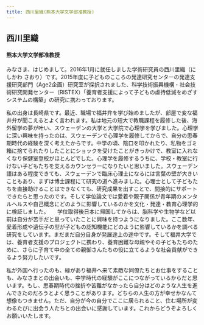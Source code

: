 ```yaml
---
title: 西川里織(熊本大学文学部准教授)
---
```


## 西川里織

#### 熊本大学文学部准教授

みなさま、はじめまして。2016年1月に就任しました学術研究員の西川里織（にしかわ さおり）です。2015年度に子どものこころの発達研究センターの発達支援研究部門（Age2企画）研究室が採択されました、科学技術振興機構・社会技術研究開発センター（RISTEX）「養育者支援によって子どもの虐待低減をめざすシステムの構築」の研究に携わっております。

私の出身は長崎県です。最近、職場で福井弁を学び始めましたが、部屋で変な福井弁が聞こえるとよく言われます。私は地元の短大で教職課程を履修した後、海外留学の夢が叶い、スウェーデンの大学と大学院で心理学を学びました。心理学に深い興味を持ったのは、スウェーデンで心理学を履修してからで、自分の思春期時代の経験を深く考えたからです。中学の頃、陰口を叩かれたり、私物をゴミ箱に捨てられたりしたことにショックを受けたことがきっかけで、教室に入れなくなり保健室登校がほとんどでした。心理学を履修するうちに、学校・教室に行けない子どもたちを支えるカウンセラーになりたいと思いました。スウェーデン語はある程度できても、スウェーデンで臨床心理士になるには言葉の壁が大きいこともあり、まずは博士課程にて研究の道へ進みました。心理士として子どもたちを直接助けることはできなくても、研究成果を出すことで、間接的にサポートできたらと思ったのです。そして学位論文では愛着や親子関係が青年期のメンタルヘルスや自己概念にどのように影響しているのかを文化・発達・教育心理学的に検証しました。
　
学位取得後日本に帰国してからは、脳科学や生物学など以前は自分が苦手だと思っていたことに興味を持つようになりました。ここ数年、愛着形成や遺伝子の型が子どもの認知機能にどのように影響しているかを調べる研究をしています。まだまだ自分自身が発展途上の途中です。そして福井大学では、養育者支援のプロジェクトに携わり、養育困難な母親やその子どもたちのために、さらに子育て中の全ての親御さんたちの役に立てるような社会貢献ができるよう努力したいです。

私が外国へ行ったのも、縁があり福井へ来て素敵な同僚たちとお仕事をすることも、みなさまとの出会いも、中学時代の経験がここにつながっているからだと思います。もし、思春期時代の挫折や苦難がなかったら自分はどのような人生を進んできたのだろうとよく思うことがあります。どちらの人生の方が幸せかなんて想像もつきません。ただ、自分が今の自分でここに居られること、住む場所が変わるたびに出会う人たちとの出会いに感謝しています。これからどうぞよろしくお願いいたします。
